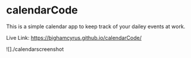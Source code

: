 # calendarCode

This is a simple calendar app to keep track of your dailey events at work. 

Live Link: https://bighamcyrus.github.io/calendarCode/ 


![]./calendarscreenshot


